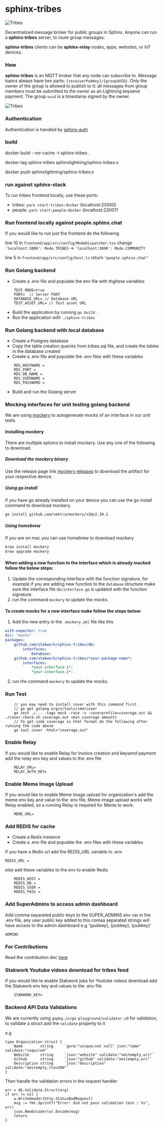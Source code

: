 # sphinx-tribes

![Tribes](https://github.com/stakwork/sphinx-tribes/raw/master/img/sphinx-tribes.png)

Decentralized message broker for public groups in Sphinx. Anyone can run a **sphinx-tribes** server, to route group messages.

**sphinx-tribes** clients can be **sphinx-relay** nodes, apps, websites, or IoT devices.

### How

**sphinx-tribes** is an MQTT broker that any node can subscribe to. Message topics always have two parts: `{receiverPubKey}/{groupUUID}`. Only the owner of the group is allowed to publish to it: all messages from group members must be submitted to the owner as an Lightning keysend payment. The group `uuid` is a timestamp signed by the owner.

![Tribes](https://github.com/stakwork/sphinx-tribes/raw/master/img/tribes.jpg)

### Authentication

Authentication is handled by [sphinx-auth](https://github.com/stakwork/sphinx-auth)

### build

docker build --no-cache -t sphinx-tribes .

docker tag sphinx-tribes sphinxlightning/sphinx-tribes:x

docker push sphinxlightning/sphinx-tribes:x

### run against sphinx-stack

To run tribes frontend locally, use these ports:

- tribes: `yarn start:tribes:docker` (localhost:23000)
- people: `yarn start:people:docker` (localhost:23007)

### Run frontend locally against people.sphinx.chat

If you would like to run just the frontend do the following

line 10 in `frontend/app/src/config/ModeDispatcher.tsx` change `'localhost:3000': Mode.TRIBES` -> `'localhost:3000': Mode.COMMUNITY`

line 5 in `frontend/app/src/config/host.ts` return `"people.sphinx.chat"`

### Run Golang backend

- Create a .env file and populate the env file with thgitese variables

```
    TEST_MODE=true
    PORT=  // Server PORT
    DATABASE_URL= // Database URL
    TEST_ASSET_URL= // Test asset URL
```

- Build the application by running `go build .`
- Run the application with `./sphinx-tribes`

### Run Golang backend with local database

- Create a Postgres database
- Copy the table creation queries from tribes.sql file, and create the tables in the database created
- Create a .env file and populate the .env files with these variables

```
    RDS_HOSTNAME =
    RDS_PORT =
    RDS_DB_NAME =
    RDS_USERNAME =
    RDS_PASSWORD =
```

- Build and run the Golang server


### Mocking interfaces for unit testing golang backend
We are using [mockery](https://vektra.github.io/mockery/latest/) to autogenerate mocks of an interface in our unit tests.

#### Installing mockery
There are multiple options to install mockery. Use any one of the following to download.
##### Download the mockery binary
Use the release page link [mockery releases](https://github.com/vektra/mockery/releases/tag/v2.39.1) to download the artifact for your respective device.
##### Using go install
If you have go already installed on your device you can use the go install command to download mockery.
```sh
go install github.com/vektra/mockery/v2@v2.39.1
```

##### Using homebrew
If you are on mac you can use homebrew to download mockery
```zsh
brew install mockery
brew upgrade mockery
```

#### When adding a new function to the interface which is already mocked follow the below steps:
1. Update the corresponding interface with the function signature, for example if you are adding new function to the ```database``` structure make sure the interface file ```db/interface.go``` is updated with the function signature.
2. run the command ```mockery``` to update the mocks.


#### To create mocks for a new interface make follow the steps below:

1. Add the new entry in the ```.mockery.yml``` file like this
```yml
with-expecter: true
dir: "mocks"
packages:
    github.com/stakwork/sphinx-tribes/db:
        interfaces:
            Database:
    github.com/stakwork/sphinx-tribes/*your-package-name*:
        interfaces:
            *your-interface-1*:
            *your-interface-2*:
```
2. run the command ```mockery``` to update the mocks.


### Run Test

```
    // you may need to install cover with this command first
    // go get golang.org/x/tools/cmd/cover
    go test ./... -tags mock -race -v -coverprofile=coverage.out && ./cover-check.sh coverage.out <min coverage amount> 
    // To get code coverage in html format do the following after running the code above
    go tool cover -html="coverage.out"
```

### Enable Relay

If you would like to enable Relay for invoice creation and keysend payment add the relay env key and values to the .env file

```
    RELAY_URL=
    RELAY_AUTH_KEY=
```

### Enable Meme Image Upload

If you would like to enable Meme image upload for organization's add the meme env key and value to the .env file,
Meme image upload works with Relay enabled, so a running Relay is required for Meme to work.

```
    MEME_URL=
```

### Add REDIS for cache

- Create a Redis instance
- Create a .env file and populate the .env files with these variables

If you have a Redis url add the REDIS_URL variable to .env

```REDIS_URL = ```

else add these variables to the env to enable Redis

```
    REDIS_HOST =
    REDIS_DB =
    REDIS_USER =
    REDIS_PASS =
```

### Add SuperAdmins to access admin dashboard

Add comma separated public keys to the SUPER_ADMINS env var in the .env file,
any user public key added to this comaa separated strings will have access to the admin dashboard
e.g '{pubkey}, {pubkey}, {pubkey}'

```
ADMINS
```

### For Contributions

Read the contribution doc [here](./docs/Contribution.md)

### Stakwork Youtube vidoes download for tribes feed

If you would like to enable Stakwork jobs for Youtube videos download add the Stakwork env key and values to the .env file

```
    STAKWORK_KEY=
```

### Backend API Data Validations

We are currently using `gopkg.in/go-playground/validator.v9` for validation, to validate a struct add the `validate` property to it

e.g 

```
type Organization struct {
	Name        string     `gorm:"unique;not null" json:"name" validate:"required"`
	Website     string     `json:"website" validate:"omitempty,uri"`
	Github      string     `json:"github" validate:"omitempty,uri"`
	Description string     `json:"description" validate:"omitempty,lte=200"`
}
```

Then handle the validation errors in the request handler 

```
err = db.Validate.Struct(org)
if err != nil {
	w.WriteHeader(http.StatusBadRequest)
	msg := fmt.Sprintf("Error: did not pass validation test : %s", err)
	json.NewEncoder(w).Encode(msg)
	return
}

```


